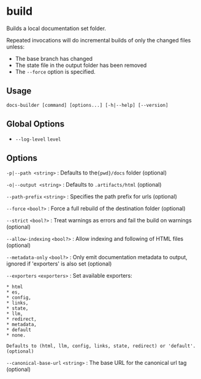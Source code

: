 # build

Builds a local documentation set folder.

Repeated invocations will do incremental builds of only the changed files unless:

* The base branch has changed 
* The state file in the output folder has been removed
* The `--force` option is specified.

## Usage

```
docs-builder [command] [options...] [-h|--help] [--version]
```

## Global Options

- `--log-level` `level`

## Options

`-p|--path <string>`
:   Defaults to the`{pwd}/docs` folder (optional)

`-o|--output <string>`
:   Defaults to `.artifacts/html` (optional)

`--path-prefix` `<string>`
:   Specifies the path prefix for urls (optional)

`--force` `<bool?>`
:   Force a full rebuild of the destination folder (optional)

`--strict` `<bool?>`
:   Treat warnings as errors and fail the build on warnings (optional)

`--allow-indexing` `<bool?>`
:   Allow indexing and following of HTML files (optional)

`--metadata-only` `<bool?>`
:   Only emit documentation metadata to output, ignored if 'exporters' is also set (optional)

`--exporters` `<exporters>`
:   Set available exporters:   

    * html
    * es, 
    * config, 
    * links, 
    * state, 
    * llm, 
    * redirect, 
    * metadata,
    * default
    * none. 

    Defaults to (html, llm, config, links, state, redirect) or 'default'. (optional)


`--canonical-base-url` `<string>`
:   The base URL for the canonical url tag (optional)